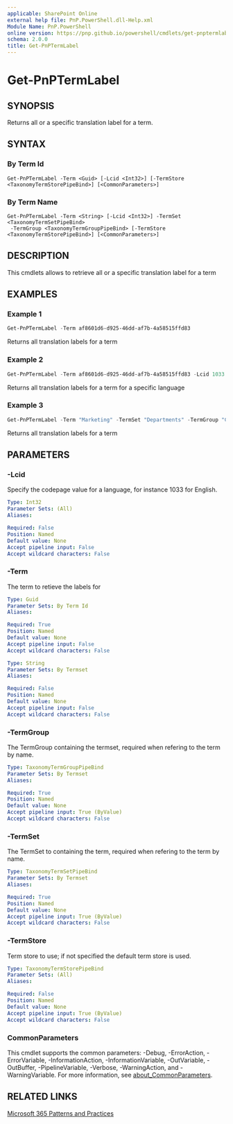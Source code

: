 ```yaml
---
applicable: SharePoint Online
external help file: PnP.PowerShell.dll-Help.xml
Module Name: PnP.PowerShell
online version: https://pnp.github.io/powershell/cmdlets/get-pnptermlabel
schema: 2.0.0
title: Get-PnPTermLabel
---
```



# Get-PnPTermLabel

## SYNOPSIS
Returns all or a specific translation label for a term.

## SYNTAX

### By Term Id
```
Get-PnPTermLabel -Term <Guid> [-Lcid <Int32>] [-TermStore <TaxonomyTermStorePipeBind>] [<CommonParameters>]
```

### By Term Name
```
Get-PnPTermLabel -Term <String> [-Lcid <Int32>] -TermSet <TaxonomyTermSetPipeBind>
 -TermGroup <TaxonomyTermGroupPipeBind> [-TermStore <TaxonomyTermStorePipeBind>] [<CommonParameters>]
```

## DESCRIPTION
This cmdlets allows to retrieve all or a specific translation label for a term

## EXAMPLES

### Example 1
```powershell
Get-PnPTermLabel -Term af8601d6-d925-46dd-af7b-4a58515ffd83
```

Returns all translation labels for a term

### Example 2
```powershell
Get-PnPTermLabel -Term af8601d6-d925-46dd-af7b-4a58515ffd83 -Lcid 1033
```

Returns all translation labels for a term for a specific language

### Example 3
```powershell
Get-PnPTermLabel -Term "Marketing" -TermSet "Departments" -TermGroup "Corporate"
```

Returns all translation labels for a term

## PARAMETERS


### -Lcid
Specify the codepage value for a language, for instance 1033 for English.

```yaml
Type: Int32
Parameter Sets: (All)
Aliases:

Required: False
Position: Named
Default value: None
Accept pipeline input: False
Accept wildcard characters: False
```

### -Term
The term to retieve the labels for

```yaml
Type: Guid
Parameter Sets: By Term Id
Aliases:

Required: True
Position: Named
Default value: None
Accept pipeline input: False
Accept wildcard characters: False
```

```yaml
Type: String
Parameter Sets: By Termset
Aliases:

Required: False
Position: Named
Default value: None
Accept pipeline input: False
Accept wildcard characters: False
```

### -TermGroup
The TermGroup containing the termset, required when refering to the term by name.

```yaml
Type: TaxonomyTermGroupPipeBind
Parameter Sets: By Termset
Aliases:

Required: True
Position: Named
Default value: None
Accept pipeline input: True (ByValue)
Accept wildcard characters: False
```

### -TermSet
The TermSet to containing the term, required when refering to the term by name.

```yaml
Type: TaxonomyTermSetPipeBind
Parameter Sets: By Termset
Aliases:

Required: True
Position: Named
Default value: None
Accept pipeline input: True (ByValue)
Accept wildcard characters: False
```

### -TermStore
Term store to use; if not specified the default term store is used.

```yaml
Type: TaxonomyTermStorePipeBind
Parameter Sets: (All)
Aliases:

Required: False
Position: Named
Default value: None
Accept pipeline input: True (ByValue)
Accept wildcard characters: False
```

### CommonParameters
This cmdlet supports the common parameters: -Debug, -ErrorAction, -ErrorVariable, -InformationAction, -InformationVariable, -OutVariable, -OutBuffer, -PipelineVariable, -Verbose, -WarningAction, and -WarningVariable. For more information, see [about_CommonParameters](http://go.microsoft.com/fwlink/?LinkID=113216).

## RELATED LINKS

[Microsoft 365 Patterns and Practices](https://aka.ms/m365pnp)